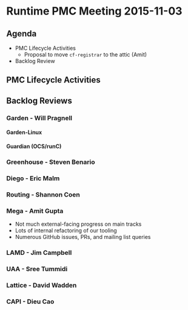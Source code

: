 # Runtime PMC Meeting 2015-11-03

## Agenda
* PMC Lifecycle Activities
  * Proposal to move `cf-registrar` to the attic (Amit)
* Backlog Review

## PMC Lifecycle Activities


## Backlog Reviews

### Garden - Will Pragnell

#### Garden-Linux

#### Guardian (OCS/runC)

### Greenhouse - Steven Benario

### Diego - Eric Malm

### Routing - Shannon Coen

### Mega - Amit Gupta
- Not much external-facing progress on main tracks
- Lots of internal refactoring of our tooling
- Numerous GitHub issues, PRs, and mailing list queries

### LAMD - Jim Campbell

### UAA - Sree Tummidi

### Lattice - David Wadden

### CAPI - Dieu Cao
